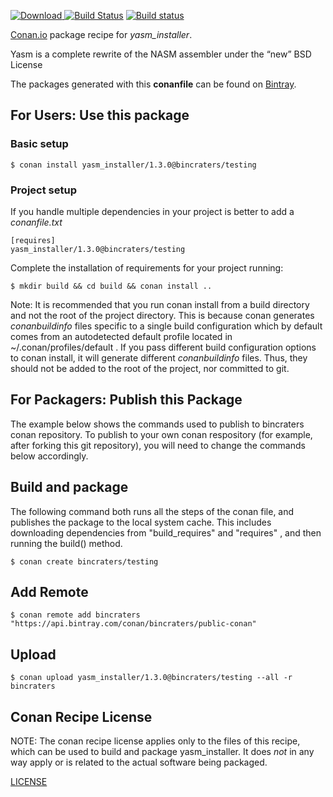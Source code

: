 [![Download](https://api.bintray.com/packages/bincraters/public-conan/yasm_installer%3Abincraters/images/download.svg) ](https://bintray.com/bincraters/public-conan/yasm_installer%3Abincraters/_latestVersion)
[![Build Status](https://travis-ci.org/bincraters/conan-yasm_installer.svg?branch=testing%2F1.3.0)](https://travis-ci.org/bincraters/conan-yasm_installer)
[![Build status](https://ci.appveyor.com/api/projects/status/github/bincraters/conan-yasm_installer?branch=testing%2F1.3.0&svg=true)](https://ci.appveyor.com/project/bincraters/conan-yasm_installer)

[Conan.io](https://conan.io) package recipe for *yasm_installer*.

Yasm is a complete rewrite of the NASM assembler under the “new” BSD License

The packages generated with this **conanfile** can be found on [Bintray](https://bintray.com/bincraters/public-conan/yasm_installer%3Abincraters).

## For Users: Use this package

### Basic setup

    $ conan install yasm_installer/1.3.0@bincraters/testing

### Project setup

If you handle multiple dependencies in your project is better to add a *conanfile.txt*

    [requires]
    yasm_installer/1.3.0@bincraters/testing


Complete the installation of requirements for your project running:

    $ mkdir build && cd build && conan install ..

Note: It is recommended that you run conan install from a build directory and not the root of the project directory.  This is because conan generates *conanbuildinfo* files specific to a single build configuration which by default comes from an autodetected default profile located in ~/.conan/profiles/default .  If you pass different build configuration options to conan install, it will generate different *conanbuildinfo* files.  Thus, they should not be added to the root of the project, nor committed to git.

## For Packagers: Publish this Package

The example below shows the commands used to publish to bincraters conan repository. To publish to your own conan respository (for example, after forking this git repository), you will need to change the commands below accordingly.

## Build and package

The following command both runs all the steps of the conan file, and publishes the package to the local system cache.  This includes downloading dependencies from "build_requires" and "requires" , and then running the build() method.

    $ conan create bincraters/testing



## Add Remote

    $ conan remote add bincraters "https://api.bintray.com/conan/bincraters/public-conan"

## Upload

    $ conan upload yasm_installer/1.3.0@bincraters/testing --all -r bincraters


## Conan Recipe License

NOTE: The conan recipe license applies only to the files of this recipe, which can be used to build and package yasm_installer.
It does *not* in any way apply or is related to the actual software being packaged.

[LICENSE](https://github.com/bincrafters/conan-yasm_installer.git/blob/testing/1.3.0/LICENSE.md)

